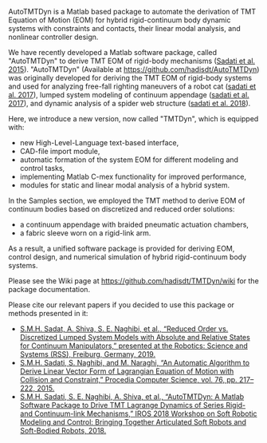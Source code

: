 AutoTMTDyn is a Matlab based package to automate the derivation of TMT Equation of Motion (EOM) for hybrid rigid-continuum body dynamic systems with constraints and contacts, their linear modal analysis, and nonlinear controller design.

We have recently developed a Matlab software package, called "AutoTMTDyn" to derive TMT EOM of rigid-body mechanisms ([Sadati et al. 2015](https://www.researchgate.net/publication/290003554_An_Automatic_Algorithm_to_Derive_Linear_Vector_Form_of_Lagrangian_Equation_of_Motion_with_Collision_and_Constraint)). "AutoTMTDyn" (Available at https://github.com/hadisdt/AutoTMTDyn) was originally developed for deriving the TMT EOM of rigid-body systems and used for analyzing free-fall righting maneuvers of a robot cat ([sadati et al. 2017](https://www.researchgate.net/publication/318347109_Singularity-Free_Planning_for_a_Robot_Cat_Free-Fall_with_Control_Delay_Role_of_Limbs_and_Tail)), lumped system modeling of continuum appendage ([sadati et al. 2017](https://www.researchgate.net/publication/316735950_Mechanics_of_Continuum_Manipulators_A_Comparative_Study_of_Five_Methods_with_Experiments)), and dynamic analysis of a spider web structure ([sadati et al. 2018](https://www.researchgate.net/publication/325720681_Toward_Computing_with_Spider_Webs_Computational_Setup_Realization)).

Here, we introduce a new version, now called "TMTDyn", which is equipped with:
- new High-Level-Language text-based interface,
- CAD-file import module,
- automatic formation of the system EOM for different modeling and control tasks,
- implementing Matlab C-mex functionality for improved performance,
- modules for static and linear modal analysis of a hybrid system.

In the Samples section, we employed the TMT method to derive EOM of continuum bodies based on discretized and reduced order solutions:
- a continuum appendage with braided pneumatic actuation chambers,
- a fabric sleeve worn on a rigid-link arm.

As a result, a unified software package is provided for deriving EOM, control design, and numerical simulation of hybrid rigid-continuum body systems.

Please see the Wiki page at https://github.com/hadisdt/TMTDyn/wiki for the package documentation.

Please cite our relevant papers if you decided to use this package or methods presented in it:
- [S.M.H. Sadat, A. Shiva, S. E. Naghibi, et al., “Reduced Order vs. Discretized Lumped System Models with Absolute and Relative States for Continuum Manipulators,” presented at the Robotics: Science and Systems (RSS), Freiburg, Germany, 2019.](https://www.researchgate.net/publication/332980482_Reduced_Order_vs_Discretized_Lumped_System_Models_with_Absolute_and_Relative_States_for_Continuum_Manipulators)
- [S.M.H. Sadati, S. Naghibi, and M. Naraghi, “An Automatic Algorithm to Derive Linear Vector Form of Lagrangian Equation of Motion with Collision and Constraint,” Procedia Computer Science, vol. 76, pp. 217–222, 2015.](https://www.researchgate.net/publication/290003554_An_Automatic_Algorithm_to_Derive_Linear_Vector_Form_of_Lagrangian_Equation_of_Motion_with_Collision_and_Constraint)
- [S.M.H. Sadati, S. E. Naghibi, A. Shiva, et al., “AutoTMTDyn: A Matlab Software Package to Drive TMT Lagrange Dynamics of Series Rigid- and Continuum-link Mechanisms,” IROS 2018 Workshop on Soft Robotic Modeling and Control: Bringing Together Articulated Soft Robots and Soft-Bodied Robots, 2018.](https://www.researchgate.net/publication/328172210_AutoTMTDyn_A_Matlab_Software_Package_to_Drive_TMT_Lagrange_Dynamics_of_Series_Rigid-_and_Continuum-link_Mechanisms)
